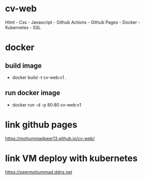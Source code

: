 # cv-web
Html - Css - Javascript - Github Actions - Github Pages - Docker - Kubernetes - SSL

# docker
## build image
 - docker build -t cv-web:v1 .
 
## run docker image
 - docker run -d -p 80:80 cv-web:v1
 
#  link github pages
https://mohummadpeer13.github.io/cv-web/

# link VM deploy with kubernetes
https://peermohummad.ddns.net 
